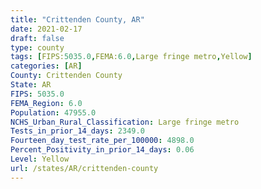 ```yaml
---
title: "Crittenden County, AR"
date: 2021-02-17
draft: false
type: county
tags: [FIPS:5035.0,FEMA:6.0,Large fringe metro,Yellow]
categories: [AR]
County: Crittenden County
State: AR
FIPS: 5035.0
FEMA_Region: 6.0
Population: 47955.0
NCHS_Urban_Rural_Classification: Large fringe metro
Tests_in_prior_14_days: 2349.0
Fourteen_day_test_rate_per_100000: 4898.0
Percent_Positivity_in_prior_14_days: 0.06
Level: Yellow
url: /states/AR/crittenden-county
---
```




